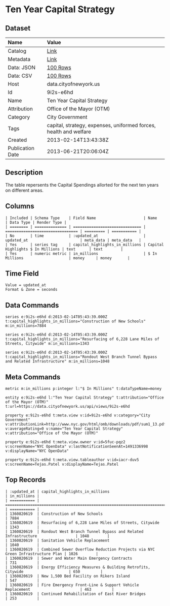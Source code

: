 # Ten Year Capital Strategy

## Dataset

| Name | Value |
| :--- | :---- |
| Catalog | [Link](https://catalog.data.gov/dataset/ten-year-capital-strategy-6f2b7) |
| Metadata | [Link](https://data.cityofnewyork.us/api/views/9i2s-e6hd) |
| Data: JSON | [100 Rows](https://data.cityofnewyork.us/api/views/9i2s-e6hd/rows.json?max_rows=100) |
| Data: CSV | [100 Rows](https://data.cityofnewyork.us/api/views/9i2s-e6hd/rows.csv?max_rows=100) |
| Host | data.cityofnewyork.us |
| Id | 9i2s-e6hd |
| Name | Ten Year Capital Strategy |
| Attribution | Office of the Mayor (OTM) |
| Category | City Government |
| Tags | capital, strategy, expenses, uniformed forces, health and welfare |
| Created | 2013-02-14T13:43:38Z |
| Publication Date | 2013-06-21T20:06:04Z |

## Description

The table repersents the Capital Spendings allorted for the next ten years on different areas.

## Columns

```ls
| Included | Schema Type    | Field Name                     | Name                             | Data Type | Render Type |
| ======== | ============== | ============================== | ================================ | ========= | =========== |
| No       | time           | :updated_at                    | updated_at                       | meta_data | meta_data   |
| Yes      | series tag     | capital_highlights_in_millions | Capital Highlights $ In Millions | text      | text        |
| Yes      | numeric metric | in_millions                    | $ In Millions                    | money     | money       |
```

## Time Field

```ls
Value = updated_at
Format & Zone = seconds
```

## Data Commands

```ls
series e:9i2s-e6hd d:2013-02-14T05:43:39.000Z t:capital_highlights_in_millions="Construction of New Schools" m:in_millions=7884

series e:9i2s-e6hd d:2013-02-14T05:43:39.000Z t:capital_highlights_in_millions="Resurfacing of 6,228 Lane Miles of Streets, Citywide" m:in_millions=1343

series e:9i2s-e6hd d:2013-02-14T05:43:39.000Z t:capital_highlights_in_millions="Rondout West Branch Tunnel Bypass and Related Infrastructure" m:in_millions=1048
```

## Meta Commands

```ls
metric m:in_millions p:integer l:"$ In Millions" t:dataTypeName=money

entity e:9i2s-e6hd l:"Ten Year Capital Strategy" t:attribution="Office of the Mayor (OTM)" t:url=https://data.cityofnewyork.us/api/views/9i2s-e6hd

property e:9i2s-e6hd t:meta.view v:id=9i2s-e6hd v:category="City Government" v:attributionLink=http://www.nyc.gov/html/omb/downloads/pdf/sum1_13.pdf v:averageRating=0 v:name="Ten Year Capital Strategy" v:attribution="Office of the Mayor (OTM)"

property e:9i2s-e6hd t:meta.view.owner v:id=5fuc-pqz2 v:screenName="NYC OpenData" v:lastNotificationSeenAt=1491336998 v:displayName="NYC OpenData"

property e:9i2s-e6hd t:meta.view.tableauthor v:id=iacr-duv5 v:screenName=Tejas.Patel v:displayName=Tejas.Patel
```

## Top Records

```ls
| :updated_at | capital_highlights_in_millions                                               | in_millions | 
| =========== | ============================================================================ | =========== | 
| 1360820619  | Construction of New Schools                                                  | 7884        | 
| 1360820619  | Resurfacing of 6,228 Lane Miles of Streets, Citywide                         | 1343        | 
| 1360820619  | Rondout West Branch Tunnel Bypass and Related Infrastructure                 | 1048        | 
| 1360820619  | Sanitation Vehicle Replacement                                               | 1040        | 
| 1360820619  | Combined Sewer Overflow Reduction Projects via NYC Green Infrastructure Plan | 1026        | 
| 1360820619  | Sewer and Water Main Emergency Contracts                                     | 731         | 
| 1360820619  | Energy Efficiency Measures & Building Retrofits, Citywide                    | 650         | 
| 1360820619  | New 1,500 Bed Facility on Rikers Island                                      | 547         | 
| 1360820619  | Fire Emergency Front-Line & Support Vehicle Replacement                      | 463         | 
| 1360820619  | Continued Rehabilitation of East River Bridges                               | 253         | 
```